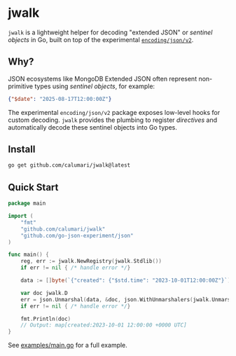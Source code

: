 # jwalk

`jwalk` is a lightweight helper for decoding "extended JSON" or *sentinel objects* in Go, built on top of the experimental [`encoding/json/v2`](https://pkg.go.dev/encoding/json/v2).

## Why?

JSON ecosystems like MongoDB Extended JSON often represent non-primitive types using *sentinel objects*, for example:

```json
{"$date": "2025-08-17T12:00:00Z"}
```

The experimental `encoding/json/v2` package exposes low-level hooks for custom decoding. `jwalk` provides the plumbing to register *directives* and automatically decode these sentinel objects into Go types.

## Install

```bash
go get github.com/calumari/jwalk@latest
```

## Quick Start

```go
package main

import (
	"fmt"
	"github.com/calumari/jwalk"
	"github.com/go-json-experiment/json"
)

func main() {
	reg, err := jwalk.NewRegistry(jwalk.Stdlib())
	if err != nil { /* handle error */}

	data := []byte(`{"created": {"$std.time": "2023-10-01T12:00:00Z"}`)

	var doc jwalk.D
	err = json.Unmarshal(data, &doc, json.WithUnmarshalers(jwalk.Unmarshalers(reg)))
	if err != nil { /* handle error */}

	fmt.Println(doc)
	// Output: map[created:2023-10-01 12:00:00 +0000 UTC]
}
```

See [examples/main.go](examples/main.go) for a full example.
